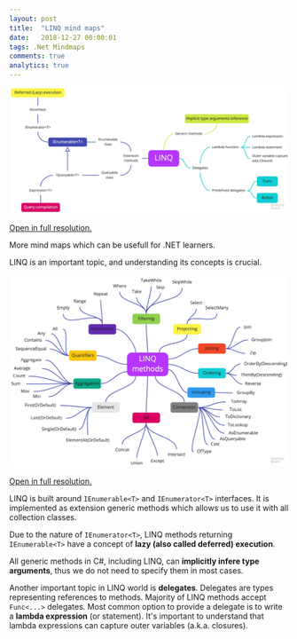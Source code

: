 ```yaml
---
layout: post
title:  "LINQ mind maps"
date:   2018-12-27 00:00:01
tags: .Net Mindmaps
comments: true
analytics: true
---
```


<img src='/public/images/mindmaps/LINQ.jpg' alt="dot net .net linq mind map mindmap"/>

[Open in full resolution.](/public/images/mindmaps/LINQ.jpg)

More mind maps which can be usefull for .NET learners. 

LINQ is an important topic, and understanding its concepts is crucial.

<img src='/public/images/mindmaps/linqMethods.jpg' alt="dot net .net linq methods mind map mindmap"/>

[Open in full resolution.](/public/images/mindmaps/linqMethods.jpg)

LINQ is built around `IEnumerable<T>` and `IEnumerator<T>` interfaces.
It is implemented as extension generic methods which allows us to use it 
with all collection classes.
<br>

Due to the nature of `IEnumerator<T>`, LINQ methods returning `IEnumerable<T>` have a concept of **lazy (also called deferred) execution**.

All generic methods in C#, including LINQ, can **implicitly infere type arguments**,
thus we do not need to specify them in most cases.

Another important topic in LINQ world is **delegates**. Delegates are types representing references to methods. Majority of LINQ methods accept `Func<...>` delegates.
Most common option to provide a delegate is to write a **lambda expression** (or statement).
It's important to understand that lambda expressions can capture outer variables (a.k.a. closures).



